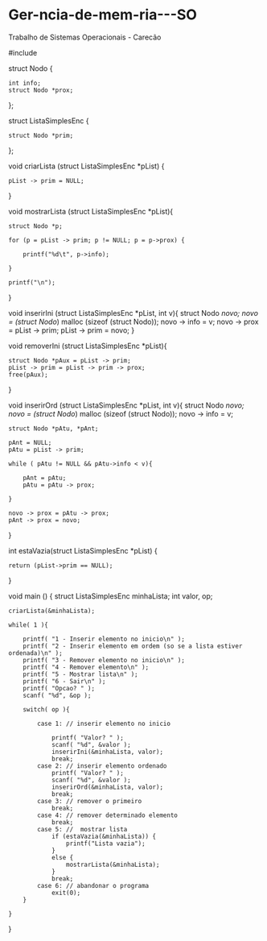 # Ger-ncia-de-mem-ria---SO
Trabalho de Sistemas Operacionais - Carecão

#include 

struct Nodo {

	int info;
	struct Nodo *prox;

};

struct ListaSimplesEnc {

	struct Nodo *prim;

};

void criarLista (struct ListaSimplesEnc *pList) {

	pList -> prim = NULL;

}

void mostrarLista (struct ListaSimplesEnc *pList){

	struct Nodo *p;

	for (p = pList -> prim; p != NULL; p = p->prox) {

		printf("%d\t", p->info);

	}

	printf("\n");

}

void inserirIni (struct ListaSimplesEnc *pList, int v){
	struct Nodo *novo;
	novo = (struct Nodo*) malloc (sizeof (struct Nodo));
	novo -> info = v;
	novo -> prox = pList -> prim;
	pList -> prim = novo;
}

void removerIni (struct ListaSimplesEnc *pList){

	struct Nodo *pAux = pList -> prim;
	pList -> prim = pList -> prim -> prox;
	free(pAux);

}

void inserirOrd (struct ListaSimplesEnc *pList, int v){
	struct Nodo *novo;
	novo = (struct Nodo*) malloc (sizeof (struct Nodo));
	novo -> info = v;
	
	struct Nodo *pAtu, *pAnt;

	pAnt = NULL;
	pAtu = pList -> prim;

	while ( pAtu != NULL && pAtu->info < v){

		pAnt = pAtu;
		pAtu = pAtu -> prox;

	}

	novo -> prox = pAtu -> prox;
	pAnt -> prox = novo;
}

int estaVazia(struct ListaSimplesEnc *pList) {

	return (pList->prim == NULL);

}

void main () {
	struct ListaSimplesEnc minhaLista;
	int valor, op;

	criarLista(&minhaLista);

	while( 1 ){

		printf( "1 - Inserir elemento no inicio\n" );
		printf( "2 - Inserir elemento em ordem (so se a lista estiver ordenada)\n" );
		printf( "3 - Remover elemento no inicio\n" );
		printf( "4 - Remover elemento\n" );
		printf( "5 - Mostrar lista\n" );
		printf( "6 - Sair\n" );
		printf( "Opcao? " );
		scanf( "%d", &op );

		switch( op ){

			case 1: // inserir elemento no inicio
		
				printf( "Valor? " );
				scanf( "%d", &valor );
				inserirIni(&minhaLista, valor);
				break;
			case 2: // inserir elemento ordenado
				printf( "Valor? " );
				scanf( "%d", &valor );
				inserirOrd(&minhaLista, valor);
				break;
			case 3: // remover o primeiro
				break;
			case 4: // remover determinado elemento
				break;
			case 5: //  mostrar lista
				if (estaVazia(&minhaLista)) {
					printf("Lista vazia");
				}
				else {
					mostrarLista(&minhaLista);
				}
				break;
			case 6: // abandonar o programa
				exit(0);
		}

	}
}
